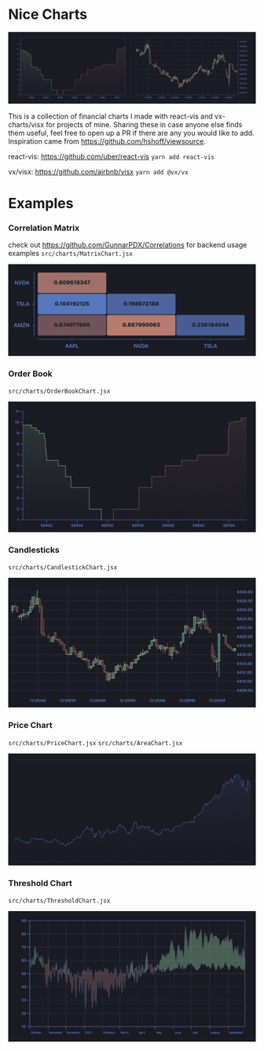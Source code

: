 # Nice Charts

![examples preview](https://github.com/GunnarPDX/Nice-Charts/blob/master/preview.png?raw=true)

This is a collection of financial charts I made with react-vis and vx-charts/visx for projects of mine. 
Sharing these in case anyone else finds them useful, feel free to open up a PR if there are any you would like to add.
Inspiration came from https://github.com/hshoff/viewsource.

react-vis: https://github.com/uber/react-vis
`yarn add react-vis`

vx/visx: https://github.com/airbnb/visx
`yarn add @vx/vx`


# Examples
### Correlation Matrix
check out https://github.com/GunnarPDX/Correlations for backend usage examples
`src/charts/MatrixChart.jsx`

![correlation matrix img](https://github.com/GunnarPDX/Nice-Charts/blob/master/correlation-matrix.png?raw=true)


### Order Book
`src/charts/OrderBookChart.jsx`

![order book chart img](https://github.com/GunnarPDX/Nice-Charts/blob/master/order-book.png?raw=true)


### Candlesticks
`src/charts/CandlestickChart.jsx`

![candlestick chart img](https://github.com/GunnarPDX/Nice-Charts/blob/master/candlesticks.png?raw=true)

### Price Chart
`src/charts/PriceChart.jsx`
`src/charts/AreaChart.jsx`

![price chart img](https://github.com/GunnarPDX/Nice-Charts/blob/master/price-chart.png?raw=true)

### Threshold Chart
`src/charts/ThresholdChart.jsx`

![price chart img](https://github.com/GunnarPDX/Nice-Charts/blob/master/threshold.png?raw=true)

